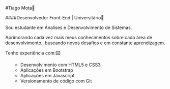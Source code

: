 #Tiago Mota👨


####Desenvolvedor Front-End | Universitário📑

<p>Sou estudante em Ánalises e Desenvolvimento de Sistemas. </p>

<p>Aprimorando cada vez mais meus conhecimentos sobre cada área  de desenvolvimento., buscando novos desafios e em constante aprendizagem.</p>

Tenho experiência com:⌨️

<ul>

- Desenvolvimento com HTML5 e CSS3
- Aplicações em Bootstrap
- Aplicações em Javascript
- Versionamento de código com Git

</ul>

